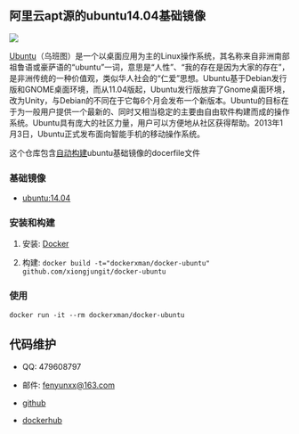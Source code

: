 ## 阿里云apt源的ubuntu14.04基础镜像 


![](http://d.hiphotos.baidu.com/baike/w%3D268/sign=1e3b41660cf41bd5da53eff269db81a0/024f78f0f736afc31a149928b119ebc4b7451266.jpg)

[Ubuntu](http://www.ubuntu.org.cn/index_kylin)（乌班图）是一个以桌面应用为主的Linux操作系统，其名称来自非洲南部祖鲁语或豪萨语的“ubuntu”一词，意思是“人性”、“我的存在是因为大家的存在”，是非洲传统的一种价值观，类似华人社会的“仁爱”思想。Ubuntu基于Debian发行版和GNOME桌面环境，而从11.04版起，Ubuntu发行版放弃了Gnome桌面环境，改为Unity，与Debian的不同在于它每6个月会发布一个新版本。Ubuntu的目标在于为一般用户提供一个最新的、同时又相当稳定的主要由自由软件构建而成的操作系统。Ubuntu具有庞大的社区力量，用户可以方便地从社区获得帮助。2013年1月3日，Ubuntu正式发布面向智能手机的移动操作系统。


这个仓库包含[自动构建](https://registry.hub.docker.com/_/dockerfile/ubuntu/)ubuntu基础镜像的docerfile文件

### 基础镜像

* [ubuntu:14.04](https://hub.docker.com/_/ubuntu/)

### 安装和构建

1. 安装: [Docker](https://www.docker.com/)

2. 构建: `docker build -t="dockerxman/docker-ubuntu" github.com/xiongjungit/docker-ubuntu`

### 使用

```
docker run -it --rm dockerxman/docker-ubuntu
```

## 代码维护

* QQ: 479608797

* 邮件:  fenyunxx@163.com

* [github](https://github.com/xiongjungit/docker-ubuntu)

* [dockerhub](https://hub.docker.com/r/dockerxman/)
